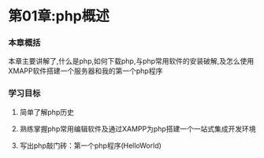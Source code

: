 # 第01章:php概述

### 本章概括
本章主要讲解了,什么是php,如何下载php,与php常用软件的安装破解,及怎么使用XMAPP软件搭建一个服务器和我的第一个php程序

### 学习目标
1. 简单了解php历史

2. 熟练掌握php常用编辑软件及通过XAMPP为php搭建一个一站式集成开发环境

3. 写出php敲门砖：第一个php程序(HelloWorld)